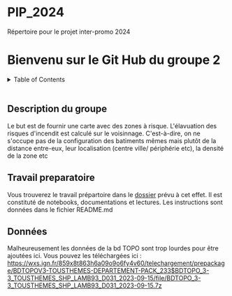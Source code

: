 # PIP_2024
Répertoire pour le projet inter-promo 2024

# Bienvenu sur le Git Hub du groupe 2

<!-- Table des matières -->
<details>
  <summary>Table of Contents</summary>
  <ol>
    <li>
      <a href="#description-du-groupe">Description du groupe</a>
    </li>
    <li>
      <a href="#travail-preparatoire">Travail préparatoire</a>
    </li>
    <li>
      <a href="#donnees">Données</a>
    </li>
</details>
<br/>

## Description du groupe 

Le but est de fournir une carte avec des zones à risque. L'élavuation des risques d'incendit est calculé sur le voisinnage. C'est-à-dire, on ne s'occupe pas de la configuration des batiments mêmes mais plutôt de la distance entre-eux, leur localisation (centre ville/ périphérie etc), la densité de la zone etc

## Travail preparatoire 
Vous trouverez le travail prépartoire dans le [dossier](/Travail_preparatoire) prévu à cet effet. Il est constituté de notebooks, documentations et lectures.
Les instructions sont données dans le fichier README.md

## Données
Malheureusement les données de la bd TOPO sont trop lourdes pour être ajoutées ici. Vous pouvez les téléchargées ici : <https://wxs.ign.fr/859x8t863h6a09o9o6fy4v60/telechargement/prepackage/BDTOPOV3-TOUSTHEMES-DEPARTEMENT-PACK_233$BDTOPO_3-3_TOUSTHEMES_SHP_LAMB93_D031_2023-09-15/file/BDTOPO_3-3_TOUSTHEMES_SHP_LAMB93_D031_2023-09-15.7z>
